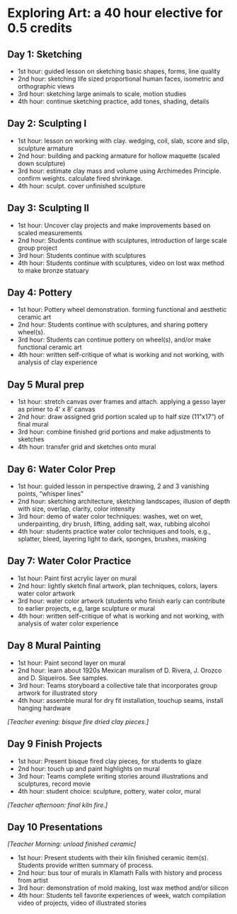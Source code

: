 # Exploring Art: a 40 hour elective for 0.5 credits

## Day 1: Sketching 
- 1st hour: guided lesson on sketching basic shapes, forms, line quality
- 2nd hour: sketching life sized proportional human faces, isometric and orthographic views
- 3rd hour: sketching large animals to scale, motion studies
- 4th hour: continue sketching practice, add tones, shading, details

## Day 2: Sculpting I
- 1st hour: lesson on working with clay. wedging, coil, slab, score and slip, sculpture armature
- 2nd hour: building and packing armature for hollow maquette (scaled down sculpture)
- 3rd hour: estimate clay mass and volume using Archimedes Principle. confirm weights. calculate fired shrinkage.
- 4th hour: sculpt. cover unfinished sculpture

## Day 3: Sculpting II
- 1st hour: Uncover clay projects and make improvements based on scaled measurements
- 2nd hour: Students continue with sculptures, introduction of large scale group project
- 3rd hour: Students continue with sculptures
- 4th hour: Students continue with sculptures, video on lost wax method to make bronze statuary

## Day 4: Pottery
- 1st hour: Pottery wheel demonstration. forming functional and aesthetic ceramic art
- 2nd hour: Students continue with sculptures, and sharing pottery wheel(s).
- 3rd hour: Students can continue pottery on wheel(s), and/or make functional ceramic art
- 4th hour: written self-critique of what is working and not working, with analysis of clay experience

## Day 5 Mural prep
- 1st hour: stretch canvas over frames and attach. applying a gesso layer as primer to 4’ x 8’ canvas 
- 2nd hour: draw assigned grid portion scaled up to half size (11”x17”) of final mural
- 3rd hour: combine finished grid portions and make adjustments to sketches
- 4th hour: transfer grid and sketches onto mural

## Day 6: Water Color Prep
- 1st hour: guided lesson in perspective drawing, 2 and 3 vanishing points, “whisper lines”
- 2nd hour: sketching architecture, sketching landscapes, illusion of depth with size, overlap, clarity, color intensity
- 3rd hour: demo of water color techniques: washes, wet on wet, underpainting, dry brush, lifting, adding salt, wax, rubbing alcohol
- 4th hour: students practice water color techniques and tools, e.g., splatter, bleed, layering light to dark, sponges, brushes, masking

## Day 7: Water Color Practice 
- 1st hour: Paint first acrylic layer on mural
- 2nd hour: lightly sketch final artwork, plan techniques, colors, layers water color artwork
- 3rd hour: water color artwork (students who finish early can contribute to earlier projects, e.g, large sculpture or mural
- 4th hour: written self-critique of what is working and not working, with analysis of water color experience

## Day 8 Mural Painting
- 1st hour: Paint second layer on mural
- 2nd hour: learn about 1920s Mexican muralism of D. Rivera, J. Orozco and D. Siqueiros. See samples.
- 3rd hour: Teams storyboard a collective tale that incorporates group artwork for illustrated story
- 4th hour: assemble mural for dry fit installation, touchup seams, install hanging hardware

*[Teacher evening: bisque fire dried clay pieces.]*

## Day 9 Finish Projects
- 1st hour: Present bisque fired clay pieces, for students to glaze
- 2nd hour: touch up and paint highlights on mural
- 3rd hour: Teams complete writing stories around illustrations and sculptures, record movie
- 4th hour: student choice: sculpture, pottery, water color, mural

*[Teacher afternoon: final kiln fire.]*

## Day 10 Presentations
*[Teacher Morning: unload finished ceramic]*
- 1st hour: Present students with their kiln finished ceramic item(s). Students provide written summary of process.
- 2nd hour: bus tour of murals in Klamath Falls with history and process from artist
- 3rd hour: demonstration of mold making, lost wax method and/or silicon
- 4th hour: Students tell favorite experiences of week, watch compilation video of projects, video of illustrated stories
